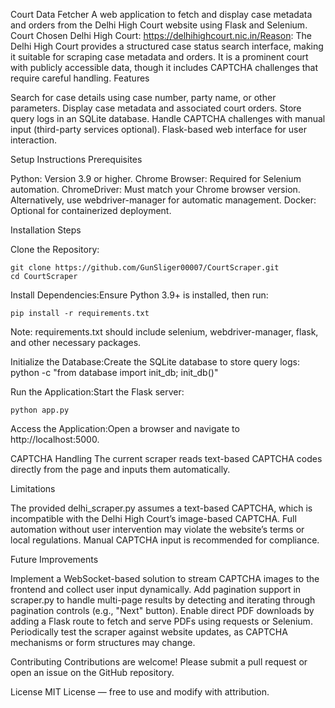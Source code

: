 Court Data Fetcher
A web application to fetch and display case metadata and orders from the Delhi High Court website using Flask and Selenium.
Court Chosen
Delhi High Court: https://delhihighcourt.nic.in/Reason: The Delhi High Court provides a structured case status search interface, making it suitable for scraping case metadata and orders. It is a prominent court with publicly accessible data, though it includes CAPTCHA challenges that require careful handling.
Features

Search for case details using case number, party name, or other parameters.
Display case metadata and associated court orders.
Store query logs in an SQLite database.
Handle CAPTCHA challenges with manual input (third-party services optional).
Flask-based web interface for user interaction.

Setup Instructions
Prerequisites

Python: Version 3.9 or higher.
Chrome Browser: Required for Selenium automation.
ChromeDriver: Must match your Chrome browser version. Alternatively, use webdriver-manager for automatic management.
Docker: Optional for containerized deployment.

Installation Steps

Clone the Repository:
```
git clone https://github.com/GunSliger00007/CourtScraper.git
cd CourtScraper
```

Install Dependencies:Ensure Python 3.9+ is installed, then run:
```
pip install -r requirements.txt
```

Note: requirements.txt should include selenium, webdriver-manager, flask, and other necessary packages.

Initialize the Database:Create the SQLite database to store query logs:
python -c "from database import init_db; init_db()"


Run the Application:Start the Flask server:
```
python app.py
```

Access the Application:Open a browser and navigate to http://localhost:5000.



CAPTCHA Handling
The current scraper reads text-based CAPTCHA codes directly from the page and inputs them automatically.




Limitations

The provided delhi_scraper.py assumes a text-based CAPTCHA, which is incompatible with the Delhi High Court’s image-based CAPTCHA.
Full automation without user intervention may violate the website’s terms or local regulations. Manual CAPTCHA input is recommended for compliance.

Future Improvements

Implement a WebSocket-based solution to stream CAPTCHA images to the frontend and collect user input dynamically.
Add pagination support in scraper.py to handle multi-page results by detecting and iterating through pagination controls (e.g., "Next" button).
Enable direct PDF downloads by adding a Flask route to fetch and serve PDFs using requests or Selenium.
Periodically test the scraper against website updates, as CAPTCHA mechanisms or form structures may change.


Contributing
Contributions are welcome! Please submit a pull request or open an issue on the GitHub repository.

License
MIT License — free to use and modify with attribution.